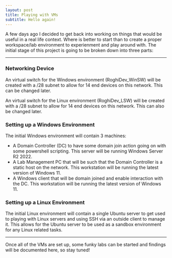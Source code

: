 ```yaml
---
layout: post
title: Playing with VMs
subtitle: Hello again!
---
```


A few days ago I decided to get back into working on things that would be useful in a real life context. Where is better to start than to create a proper workspace/lab environment to experienment and play around with. The initial stage of this project is going to be broken down into three parts:

***

### Networking Device

An virtual switch for the Windows environment (RoghiDev_WinSW) will be created with a /28 subnet to allow for 14 end devices on this network. This can be changed later.

An virtual switch for the Linux environment (RoghiDev_LSW) will be created with a /28 subnet to allow for 14 end devices on this network. This can also be changed later.

### Setting up a Windows Environment

The initial Windows environment will contain 3 machines:
- A Domain Controller (DC) to have some domain join action going on with some powershell scripting. This server will be running Windows Server R2 2022.
- A Lab Management PC that will be such that the Domain Controller is a static host on the network. This workstation will be running the latest version of Windows 11.
- A Windows client that will be domain joined and enable interaction with the DC. This workstation will be running the latest version of Windows 11.

### Setting up a Linux Environment

The initial Linux environment will contain a single Ubuntu server to get used to playing with Linux servers and using SSH via an outside client to manage it. This allows for the Ubuntu server to be used as a sandbox environment for any Linux related tasks.

***

Once all of the VMs are set up, some funky labs can be started and findings will be documented here, so stay tuned!